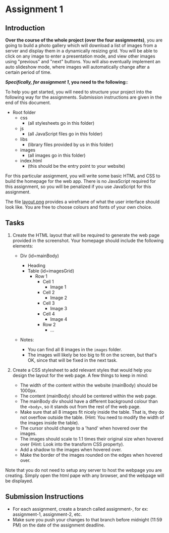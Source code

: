 # Assignment 1

## Introduction

**Over the course of the whole project (over the four assignments)**, you are going to build a photo gallery which will download a list of images from a server and display them in a dynamically resizing grid. You will be able to click on any image to enter a presentation mode, and view other images using "previous" and "next" buttons. You will also eventually implement an auto slideshow mode, where images will automatically change after a certain period of time.

**_Specifically, for assignment 1_, you need to the following:**:

To help you get started, you will need to structure your project into the following way for the assignments. Submission instructions are given in the end of this document.

- Root folder
    - css
        - (all stylesheets go in this folder)
    - js
        - (all JavaScript files go in this folder)
    - libs
        - (library files provided by us in this folder)
    - images
        - (all images go in this folder)
    - index.html
        - (this should be the entry point to your website)

For this particular assignment, you will write some basic HTML and CSS to build the homepage for the web app. There is no JavaScript required for this assignment, so you will be penalized if you use JavaScript for this assignment.

The file [layout.png](https://github.com/juliengs/vsp2018webapp-assignments/blob/master/layout.pdf) provides a wireframe of what the user interface should look like. You are free to choose colours and fonts of your own choice.

## Tasks

1. Create the HTML layout that will be required to generate the web page provided in the screenshot. Your homepage should include the following elements:
    - Div (id=mainBody)
        - Heading
        - Table (id=imagesGrid)
            - Row 1
                - Cell 1
                    - Image 1
                - Cell 2
                    - Image 2
                - Cell 3
                    - Image 3
                - Cell 4
                    - Image 4
                - Row 2
                    - ...

    - Notes:
        - You can find all 8 images in the `images` folder.
        - The images will likely be too big to fit on the screen, but that's OK, since that will be fixed in the next task.

2. Create a CSS stylesheet to add relevant styles that would help you design the layout for the web page. A few things to keep in mind:
    - The width of the content within the website (mainBody) should be 1000px.
    - The content (mainBody) should be centered within the web page.
    - The mainBody div should have a different background colour than the `<body>`, so it stands out from the rest of the web page.
    - Make sure that all 8 images fit nicely inside the table. That is, they do not overflow outside the table. (Hint: You need to modify the width of the images inside the table).
    - The cursor should change to a 'hand' when hovered over the images.
    - The images should scale to 1.1 times their original size when hovered over (Hint: Look into the transform CSS property).
    - Add a shadow to the images when hovered over.
    - Make the border of the images rounded on the edges when hovered over.

Note that you do not need to setup any server to host the webpage you are creating. Simply open the html pape with any browser, and the webpage will be displayed.

## Submission Instructions
- For each assignment, create a branch called assignment-, for ex: assignment-1, assignment-2, etc.
- Make sure you push your changes to that branch before midnight (11:59 PM) on the date of the assignment deadline.
